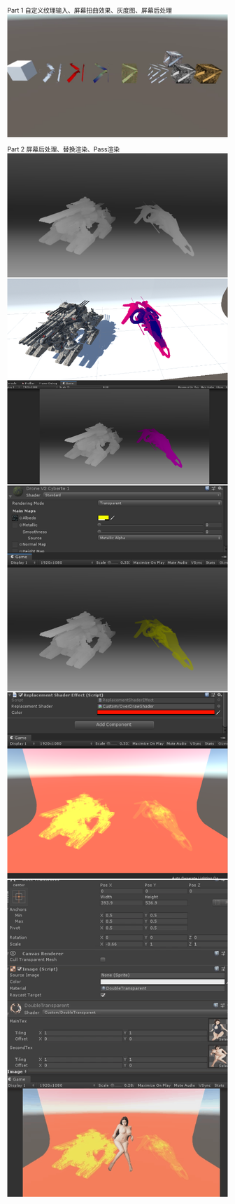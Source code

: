Part 1
自定义纹理输入、屏幕扭曲效果、灰度图、屏幕后处理
![image](https://github.com/1091515459/shaderlabLaboratory/blob/master/part1.png)

Part 2
屏幕后处理、替换渲染、Pass渲染
![image](https://github.com/1091515459/shaderlabLaboratory/blob/master/depth.png)
![image](https://github.com/1091515459/shaderlabLaboratory/blob/master/depth1.png)
![image](https://github.com/1091515459/shaderlabLaboratory/blob/master/depth2.png)
![image](https://github.com/1091515459/shaderlabLaboratory/blob/master/depth3.png)
![image](https://github.com/1091515459/shaderlabLaboratory/blob/master/多pass渲染.gif)

